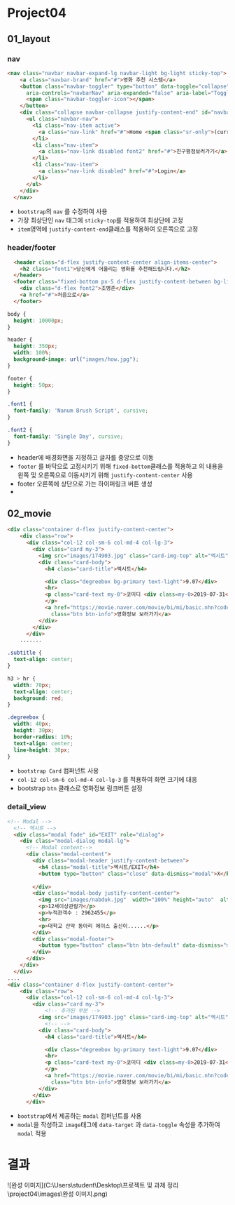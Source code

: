 # Project04

## 01_layout

### nav

```html
<nav class="navbar navbar-expand-lg navbar-light bg-light sticky-top">
    <a class="navbar-brand" href="#">영화 추천 시스템</a>
    <button class="navbar-toggler" type="button" data-toggle="collapse" data-target="#navbarNav"
      aria-controls="navbarNav" aria-expanded="false" aria-label="Toggle navigation">
      <span class="navbar-toggler-icon"></span>
    </button>
    <div class="collapse navbar-collapse justify-content-end" id="navbarNav">
      <ul class="navbar-nav">
        <li class="nav-item active">
          <a class="nav-link" href="#">Home <span class="sr-only">(current)</span></a>
        </li>
        <li class="nav-item">
          <a class="nav-link disabled font2" href="#">친구평점보러가기</a>
        </li>
        <li class="nav-item">
          <a class="nav-link disabled" href="#">Login</a>
        </li>
      </ul>
    </div>
  </nav>
```

* `bootstrap`의 `nav` 를 수정하여 사용
* 가장 최상단인 `nav` 태그에 `sticky-top`를 적용하여 최상단에 고정
* `item`영역에 `justify-content-end`클래스를 적용하여 오른쪽으로 고정

### header/footer

```html
  <header class="d-flex justify-content-center align-items-center">
    <h2 class="font1">당신에게 어울리는 영화를 추천해드립니다.</h2>
  </header>
  <footer class="fixed-bottom px-5 d-flex justify-content-between bg-light align-items-center">
    <div class="d-flex font2">조병준</div>
    <a href="#">처음으로</a>
  </footer>
```

```css
body {
  height: 10000px;
}

header {
  height: 350px;
  width: 100%;
  background-image: url("images/how.jpg");
}

footer {
  height: 50px;
}

.font1 {
  font-family: 'Nanum Brush Script', cursive;
}

.font2 {
  font-family: 'Single Day', cursive;
}
```

* header에 배경화면을 지정하고 글자를 중앙으로 이동
* `footer` 를 바닥으로 고정시키기 위해 `fixed-bottom`클래스를 적용하고 의 내용을 왼쪽 및 오른쪽으로 이동시키기 위해  `justify-content-center` 사용
* footer 오른쪽에 상단으로 가는 하이퍼링크 버튼 생성
* 

## 02_movie

```html
<div class="container d-flex justify-content-center">
    <div class="row">
      <div class="col-12 col-sm-6 col-md-4 col-lg-3">
        <div class="card my-3">
          <img src="images/174903.jpg" class="card-img-top" alt="엑시트" data-target="#EXIT" data-toggle="modal">
          <div class="card-body">
            <h4 class="card-title">엑시트</h4>

            <div class="degreebox bg-primary text-light">9.07</div>
            <hr>
            <p class="card-text my-0">코미디 <div class=my-0>2019-07-31</div>
            </p>
            <a href="https://movie.naver.com/movie/bi/mi/basic.nhn?code=174903" target="_blank"
              class="btn btn-info">영화정보 보러가기</a>
          </div>
        </div>
      </div>
    .......
```

```css
.subtitle {
  text-align: center;
}

h3 > hr {
  width: 70px;
  text-align: center;
  background: red;
}

.degreebox {
  width: 40px;
  height: 30px;
  border-radius: 10%;
  text-align: center;
  line-height: 30px;
}
```

* `bootstrap Card` 컴퍼넌트 사용
* `col-12 col-sm-6 col-md-4 col-lg-3` 를 적용하여 화면 크기에 대응
* bootstrap `btn` 클래스로 영화정보 링크버튼 설정

### detail_view

```html
<!-- Modal -->
  <!-- 엑시트 -->
  <div class="modal fade" id="EXIT" role="dialog">
    <div class="modal-dialog modal-lg">
      <!-- Modal content-->
      <div class="modal-content">
        <div class="modal-header justify-content-between">
          <h4 class="modal-title">엑시트/EXIT</h4>
          <button type="button" class="close" data-dismiss="modal">X</button>
          
        </div>
        <div class="modal-body justify-content-center">
          <img src="images/nabduk.jpg"  width="100%" height="auto"  alt="납득이">
          <p>12세이상관람가</p>
          <p>누적관객수 : 2962455</p>
          <hr>
          <p>대학교 산악 동아리 에이스 출신이......</p>
        </div>
        <div class="modal-footer">
          <button type="button" class="btn btn-default" data-dismiss="modal">Close</button>
        </div>
      </div>
    </div>
  </div>
....
<div class="container d-flex justify-content-center">
    <div class="row">
      <div class="col-12 col-sm-6 col-md-4 col-lg-3">
        <div class="card my-3">
            <!-- 추가된 부분 -->
          <img src="images/174903.jpg" class="card-img-top" alt="엑시트" data-target="#EXIT" data-toggle="modal">
            <!-- -->
          <div class="card-body">
            <h4 class="card-title">엑시트</h4>

            <div class="degreebox bg-primary text-light">9.07</div>
            <hr>
            <p class="card-text my-0">코미디 <div class=my-0>2019-07-31</div>
            </p>
            <a href="https://movie.naver.com/movie/bi/mi/basic.nhn?code=174903" target="_blank"
              class="btn btn-info">영화정보 보러가기</a>
          </div>
        </div>
      </div>
```

* `bootstrap`에서 제공하는 `modal` 컴퍼넌트를 사용
* `modal`을 작성하고 `image`태그에 `data-target` 과 `data-toggle` 속성을 추가하여 `modal` 적용

# 결과



![완성 이미지](C:\Users\student\Desktop\프로젝트 및 과제 정리\project04\images\완성 이미지.png)